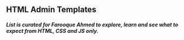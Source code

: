 ## HTML Admin Templates
##### List is curated for **Farooque Ahmed** to explore, learn and see what to expect from HTML, CSS and JS only.

 